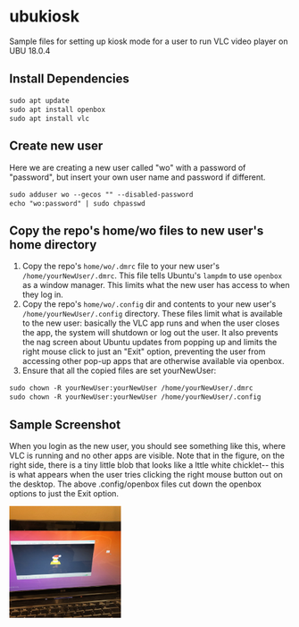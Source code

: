# ubukiosk
Sample files for setting up kiosk mode for a user to run VLC video player on UBU 18.0.4

## Install Dependencies
```
sudo apt update
sudo apt install openbox
sudo apt install vlc
```

## Create new user
Here we are creating a new user called "wo" with a password of "password", but insert your own user name and password if different.
```
sudo adduser wo --gecos "" --disabled-password
echo "wo:password" | sudo chpasswd
```
## Copy the repo's home/wo files to new user's home directory
1. Copy the repo's `home/wo/.dmrc` file to your new user's `/home/yourNewUser/.dmrc`.  This file tells Ubuntu's `lampdm` to use `openbox` as a window manager.  This limits what the new user has access to when they log in.
2. Copy the repo's `home/wo/.config` dir and contents to your new user's `/home/yourNewUser/.config` directory.  These files limit what is available to the new user: basically the VLC app runs and when the user closes the app, the system will shutdown or log out the user.  It also prevents the nag screen about Ubuntu updates from popping up and limits the right mouse click to just an "Exit" option, preventing the user from accessing other pop-up apps that are otherwise available via openbox.
3. Ensure that all the copied files are set yourNewUser:

```
sudo chown -R yourNewUser:yourNewUser /home/yourNewUser/.dmrc
sudo chown -R yourNewUser:yourNewUser /home/yourNewUser/.config
```
## Sample Screenshot
When you login as the new user, you should see something like this, where VLC is running and no other apps are  visible.  Note that in the figure, on the right side, there is a tiny little blob that looks like a lttle white chicklet-- this is what appears when the user tries clicking the right mouse button out on the desktop.  The above .config/openbox files cut down the openbox options to just the Exit option.

<img src="./smple_kiosk.jpg" width="200" height="200">
